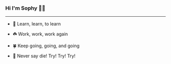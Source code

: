 ### Hi I'm Sophy 👋🏻
---

- 🌱 Learn, learn, to learn 
  
- ☘️ Work, work, work again    
  
- 🍀 Keep going, going, and going  
  
- 🌿 Never say die! Try! Try! Try! 
